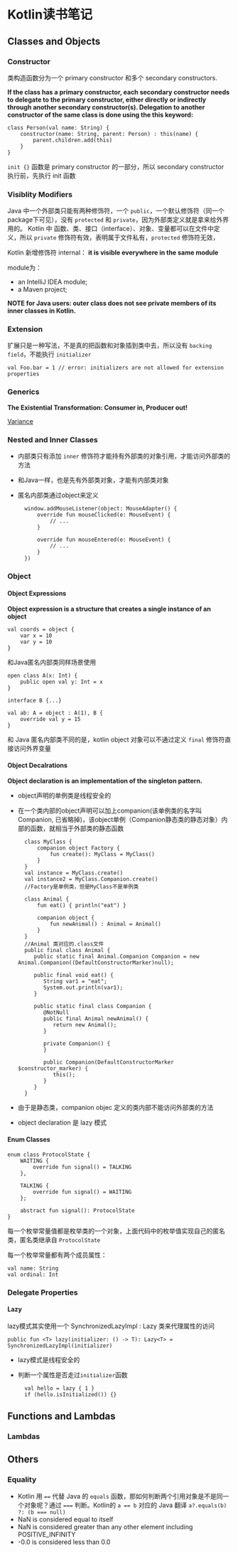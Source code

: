 # Kotlin读书笔记 #

## Classes and Objects ##

### Constructor ###
类构造函数分为一个 primary constructor 和多个 secondary constructors.

**If the class has a primary constructor, each secondary constructor needs to delegate to the primary constructor, either directly or indirectly through another secondary constructor(s). Delegation to another constructor of the same class is done using the this keyword:**
	
	class Person(val name: String) {
	    constructor(name: String, parent: Person) : this(name) {
	        parent.children.add(this)
	    }
	}

`init {}` 函数是 primary constructor 的一部分，所以 secondary constructor 执行前，先执行 init 函数

### Visiblity Modifiers ###

Java 中一个外部类只能有两种修饰符，一个 `public`，一个默认修饰符（同一个package下可见），没有 `protected` 和 `private`，因为外部类定义就是拿来给外界用的。
Kotlin 中 函数、类、接口（interface）、对象、变量都可以在文件中定义，所以 `private` 修饰符有效，表明属于文件私有，`protected` 修饰符无效， 

Kotlin 新增修饰符 internal： **it is visible everywhere in the same module**

module为：

* an IntelliJ IDEA module;
* a Maven project;

**NOTE for Java users: outer class does not see private members of its inner classes in Kotlin.**

### Extension ###

扩展只是一种写法，不是真的把函数和对象插到类中去，所以没有 `backing field`，不能执行 `initializer`

	val Foo.bar = 1 // error: initializers are not allowed for extension properties

### Generics ###

**The Existential Transformation: Consumer in, Producer out!**

[Variance](https://proandroiddev.com/understanding-generics-and-variance-in-kotlin-714c14564c47)

### Nested and Inner Classes ###

* 内部类只有添加 `inner` 修饰符才能持有外部类的对象引用，才能访问外部类的方法
* 和Java一样，也是先有外部类对象，才能有内部类对象
* 匿名内部类通过object来定义

		window.addMouseListener(object: MouseAdapter() {
		    override fun mouseClicked(e: MouseEvent) {
		        // ...
		    }
		                                                                                                            
		    override fun mouseEntered(e: MouseEvent) {
		        // ...
		    }
		})


### Object ###

#### Object Expressions ####

**Object expression is a structure that creates a single instance of an object**
	
	val coords = object {
	    var x = 10
	    var y = 10
	}


和Java匿名内部类同样场景使用
	
	open class A(x: Int) {
	    public open val y: Int = x
	}
	
	interface B {...}
	
	val ab: A = object : A(1), B {
	    override val y = 15
	}

和 Java 匿名内部类不同的是，kotlin object 对象可以不通过定义 `final` 修饰符直接访问外界变量

#### Object Decalrations ####

**Object declaration is an implementation of the singleton pattern.**

* object声明的单例类是线程安全的
* 在一个类内部的object声明可以加上companion(该单例类的名字叫Companion, 已省略掉)，该object单例（Companion静态类的静态对象）内部的函数，就相当于外部类的静态函数
	
		class MyClass {
		    companion object Factory {
		        fun create(): MyClass = MyClass()
		    }
		}
		val instance = MyClass.create()
		val instance2 = MyClass.Companion.create()
		//Factory是单例类，但是MyClass不是单例类
	
		class Animal {
		    fun eat() { println("eat") }
		
		    companion object {
		        fun newAnimal() : Animal = Animal()
		    }
		}
		//Animal 类对应的.class文件
		public final class Animal {
		   public static final Animal.Companion Companion = new Animal.Companion((DefaultConstructorMarker)null);
		
		   public final void eat() {
		      String var1 = "eat";
		      System.out.println(var1);
		   }
		
		   public static final class Companion {
		      @NotNull
		      public final Animal newAnimal() {
		         return new Animal();
		      }
		
		      private Companion() {
		      }
		
		      public Companion(DefaultConstructorMarker $constructor_marker) {
		         this();
		      }
		   }
		}
* 由于是静态类，companion objec 定义的类内部不能访问外部类的方法
* object declaration 是 lazy 模式

#### Enum Classes ####
	
	enum class ProtocolState {
	    WAITING {
	        override fun signal() = TALKING
	    },
	
	    TALKING {
	        override fun signal() = WAITING
	    };
	
	    abstract fun signal(): ProtocolState
	}

每一个枚举常量值都是枚举类的一个对象，上面代码中的枚举值实现自己的匿名类，匿名类继承自 `ProtocolState`

每一个枚举常量都有两个成员属性：
	
	val name: String
	val ordinal: Int

### Delegate Properties ###

#### Lazy ####
lazy模式其实使用一个 SynchronizedLazyImpl : Lazy 类来代理属性的访问

	public fun <T> lazy(initializer: () -> T): Lazy<T> = SynchronizedLazyImpl(initializer)

* lazy模式是线程安全的
* 判断一个属性是否走过`initializer`函数
	
	    val hello = lazy { 1 }
	    if (hello.isInitialized()) {}


## Functions and Lambdas ##

### Lambdas ###


## Others ##

### Equality ###

* Kotlin 用 `==` 代替 Java 的 `equals` 函数，那如何判断两个引用对象是不是同一个对象呢？通过 `===` 判断。Kotlin的 `a == b` 对应的 Java 翻译 `a?.equals(b) ?: (b === null)`
* NaN is considered equal to itself
* NaN is considered greater than any other element including POSITIVE_INFINITY
* -0.0 is considered less than 0.0